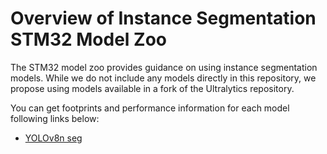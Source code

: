 # Overview of Instance Segmentation STM32 Model Zoo

The STM32 model zoo provides guidance on using instance segmentation models. While we do not include any models directly in this repository, we propose using models available in a fork of the Ultralytics repository.

You can get footprints and performance information for each model following links below:
- [YOLOv8n seg](https://github.com/STMicroelectronics/stm32ai-modelzoo/blob/master/instance_segmentation/yolov8n_seg/README.md)

